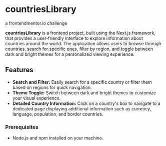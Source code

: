 # countriesLibrary
a frontendmentor.io challenge

**countriesLibrary** is a frontend project, built using the Next.js framework, that provides a user-friendly interface to explore information about countries around the world. The application allows users to browse through countries, search for specific ones, filter by region, and toggle between dark and bright themes for a personalized viewing experience.

## Features

- **Search and Filter:** Easily search for a specific country or filter them based on regions for quick navigation.
- **Theme Toggle:** Switch between dark and bright themes to customize your visual experience.
- **Detailed Country Information:** Click on a country's box to navigate to a dedicated page displaying additional information such as currency, language, population, and border countries.

### Prerequisites

- Node.js and npm installed on your machine.